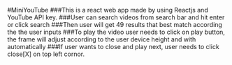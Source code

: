 #MiniYouTube
###This is a react web app made by using Reactjs and YouTube API key. 
###User can search videos from search bar and hit enter or click search
###Then user will get 49 results that best match according the the user inputs
###To play the video user needs to click on play button, the frame will adjust according to the user device height and with automatically
###If user wants to close and play next, user needs to click close[X] on top left cornor.
